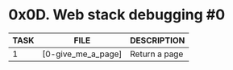 # 0x0D. Web stack debugging #0

|  TASK  |  FILE  |  DESCRIPTION  |
| ------ | ------ | ------------- |
|   1    | [0-give_me_a_page] | Return a page |
